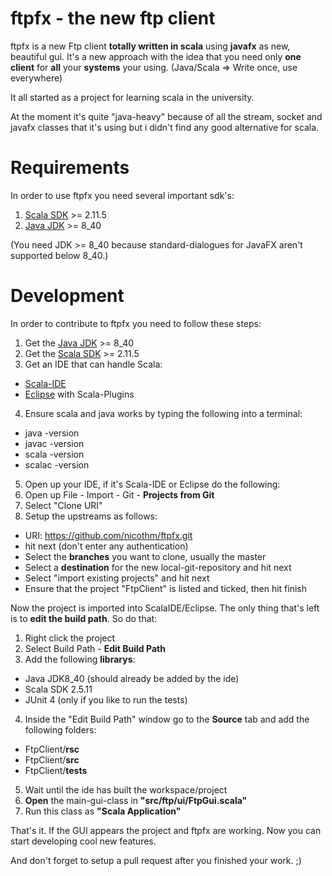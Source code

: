 # ftpfx - the new ftp client
ftpfx is a new Ftp client **totally written in scala** using **javafx** as new, beautiful gui.
It's a new approach with the idea that you need only **one client** for **all** your **systems** your using. 
(Java/Scala => Write once, use everywhere)

It all started as a project for learning scala in the university.

At the moment it's quite "java-heavy" because of all the stream, socket and javafx classes 
that it's using but i didn't find any good alternative for scala.

# Requirements
In order to use ftpfx you need several important sdk's:
 1. [Scala SDK](http://www.scala-lang.org/download/) >= 2.11.5
 2. [Java JDK](http://www.oracle.com/technetwork/java/javase/downloads/jdk8-downloads-2133151.html) >= 8_40

(You need JDK >= 8_40 because standard-dialogues for JavaFX aren't supported below 8_40.)

# Development
In order to contribute to ftpfx you need to follow these steps:

1. Get the [Java JDK](http://www.oracle.com/technetwork/java/javase/downloads/jdk8-downloads-2133151.html) >= 8_40
2. Get the [Scala SDK](http://www.scala-lang.org/download/) >= 2.11.5
3. Get an IDE that can handle Scala:
  - [Scala-IDE](http://scala-ide.org/)
  - [Eclipse](https://eclipse.org/) with Scala-Plugins

4. Ensure scala and java works by typing the following into a terminal:
  - java -version
  - javac -version
  - scala -version
  - scalac -version

5. Open up your IDE, if it's Scala-IDE or Eclipse do the following:
  1. Open up File - Import - Git - **Projects from Git**
  2. Select "Clone URI"
  3. Setup the upstreams as follows:
   - URI: https://github.com/nicothm/ftpfx.git
   - hit next (don't enter any authentication)
   - Select the **branches** you want to clone, usually the master
   - Select a **destination** for the new local-git-repository and hit next
   - Select "import existing projects" and hit next
   - Ensure that the project "FtpClient" is listed and ticked, then hit finish

Now the project is imported into ScalaIDE/Eclipse. The only thing that's left is to **edit the build path**. So do that:

1. Right click the project
2. Select Build Path - **Edit Build Path**
3. Add the following **librarys**:
  - Java JDK8_40 (should already be added by the ide)
  - Scala SDK 2.5.11
  - JUnit 4 (only if you like to run the tests)
4. Inside the "Edit Build Path" window go to the **Source** tab and add the following folders:
  - FtpClient/**rsc**
  - FtpClient/**src**
  - FtpClient/**tests**
5. Wait until the ide has built the workspace/project
6. **Open** the main-gui-class in **"src/ftp/ui/FtpGui.scala"**
7. Run this class as **"Scala Application"**

That's it. If the GUI appears the project and ftpfx are working. Now you can start developing cool new features.

And don't forget to setup a pull request after you finished your work. ;)
